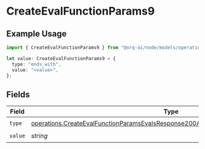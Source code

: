 # CreateEvalFunctionParams9

## Example Usage

```typescript
import { CreateEvalFunctionParams9 } from "@orq-ai/node/models/operations";

let value: CreateEvalFunctionParams9 = {
  type: "ends_with",
  value: "<value>",
};
```

## Fields

| Field                                                                                                                                                                                        | Type                                                                                                                                                                                         | Required                                                                                                                                                                                     | Description                                                                                                                                                                                  |
| -------------------------------------------------------------------------------------------------------------------------------------------------------------------------------------------- | -------------------------------------------------------------------------------------------------------------------------------------------------------------------------------------------- | -------------------------------------------------------------------------------------------------------------------------------------------------------------------------------------------- | -------------------------------------------------------------------------------------------------------------------------------------------------------------------------------------------- |
| `type`                                                                                                                                                                                       | [operations.CreateEvalFunctionParamsEvalsResponse200ApplicationJSONResponseBody59Type](../../models/operations/createevalfunctionparamsevalsresponse200applicationjsonresponsebody59type.md) | :heavy_check_mark:                                                                                                                                                                           | N/A                                                                                                                                                                                          |
| `value`                                                                                                                                                                                      | *string*                                                                                                                                                                                     | :heavy_check_mark:                                                                                                                                                                           | N/A                                                                                                                                                                                          |